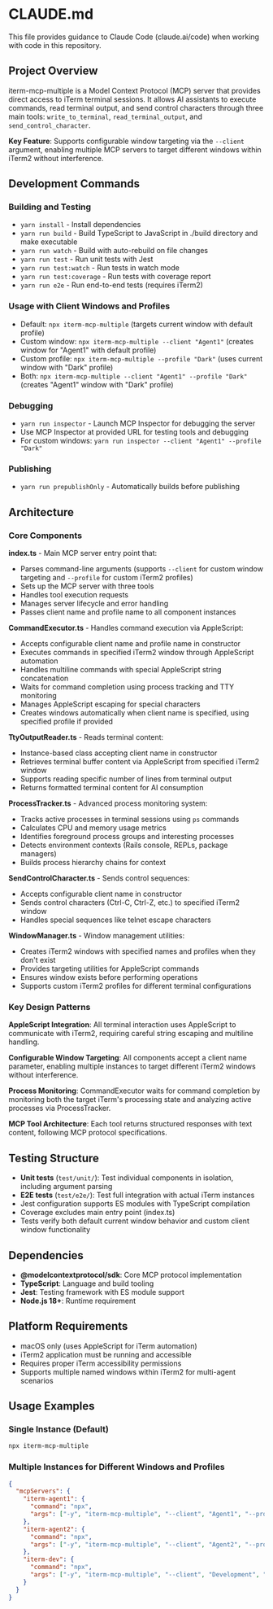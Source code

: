 # CLAUDE.md

This file provides guidance to Claude Code (claude.ai/code) when working with code in this repository.

## Project Overview

iterm-mcp-multiple is a Model Context Protocol (MCP) server that provides direct access to iTerm terminal sessions. It allows AI assistants to execute commands, read terminal output, and send control characters through three main tools: `write_to_terminal`, `read_terminal_output`, and `send_control_character`.

**Key Feature**: Supports configurable window targeting via the `--client` argument, enabling multiple MCP servers to target different windows within iTerm2 without interference.

## Development Commands

### Building and Testing
- `yarn install` - Install dependencies
- `yarn run build` - Build TypeScript to JavaScript in ./build directory and make executable
- `yarn run watch` - Build with auto-rebuild on file changes
- `yarn run test` - Run unit tests with Jest
- `yarn run test:watch` - Run tests in watch mode
- `yarn run test:coverage` - Run tests with coverage report
- `yarn run e2e` - Run end-to-end tests (requires iTerm2)

### Usage with Client Windows and Profiles
- Default: `npx iterm-mcp-multiple` (targets current window with default profile)
- Custom window: `npx iterm-mcp-multiple --client "Agent1"` (creates window for "Agent1" with default profile)
- Custom profile: `npx iterm-mcp-multiple --profile "Dark"` (uses current window with "Dark" profile)
- Both: `npx iterm-mcp-multiple --client "Agent1" --profile "Dark"` (creates "Agent1" window with "Dark" profile)

### Debugging
- `yarn run inspector` - Launch MCP Inspector for debugging the server
- Use MCP Inspector at provided URL for testing tools and debugging
- For custom windows: `yarn run inspector --client "Agent1" --profile "Dark"`

### Publishing
- `yarn run prepublishOnly` - Automatically builds before publishing

## Architecture

### Core Components

**index.ts** - Main MCP server entry point that:
- Parses command-line arguments (supports `--client` for custom window targeting and `--profile` for custom iTerm2 profiles)
- Sets up the MCP server with three tools
- Handles tool execution requests
- Manages server lifecycle and error handling
- Passes client name and profile name to all component instances

**CommandExecutor.ts** - Handles command execution via AppleScript:
- Accepts configurable client name and profile name in constructor
- Executes commands in specified iTerm2 window through AppleScript automation
- Handles multiline commands with special AppleScript string concatenation
- Waits for command completion using process tracking and TTY monitoring
- Manages AppleScript escaping for special characters
- Creates windows automatically when client name is specified, using specified profile if provided

**TtyOutputReader.ts** - Reads terminal content:
- Instance-based class accepting client name in constructor
- Retrieves terminal buffer content via AppleScript from specified iTerm2 window
- Supports reading specific number of lines from terminal output
- Returns formatted terminal content for AI consumption

**ProcessTracker.ts** - Advanced process monitoring system:
- Tracks active processes in terminal sessions using `ps` commands
- Calculates CPU and memory usage metrics
- Identifies foreground process groups and interesting processes
- Detects environment contexts (Rails console, REPLs, package managers)
- Builds process hierarchy chains for context

**SendControlCharacter.ts** - Sends control sequences:
- Accepts configurable client name in constructor
- Sends control characters (Ctrl-C, Ctrl-Z, etc.) to specified iTerm2 window
- Handles special sequences like telnet escape characters

**WindowManager.ts** - Window management utilities:
- Creates iTerm2 windows with specified names and profiles when they don't exist
- Provides targeting utilities for AppleScript commands
- Ensures window exists before performing operations
- Supports custom iTerm2 profiles for different terminal configurations

### Key Design Patterns

**AppleScript Integration**: All terminal interaction uses AppleScript to communicate with iTerm2, requiring careful string escaping and multiline handling.

**Configurable Window Targeting**: All components accept a client name parameter, enabling multiple instances to target different iTerm2 windows without interference.

**Process Monitoring**: CommandExecutor waits for command completion by monitoring both the target iTerm's processing state and analyzing active processes via ProcessTracker.

**MCP Tool Architecture**: Each tool returns structured responses with text content, following MCP protocol specifications.

## Testing Structure

- **Unit tests** (`test/unit/`): Test individual components in isolation, including argument parsing
- **E2E tests** (`test/e2e/`): Test full integration with actual iTerm instances
- Jest configuration supports ES modules with TypeScript compilation
- Coverage excludes main entry point (index.ts)
- Tests verify both default current window behavior and custom client window functionality

## Dependencies

- **@modelcontextprotocol/sdk**: Core MCP protocol implementation
- **TypeScript**: Language and build tooling
- **Jest**: Testing framework with ES module support
- **Node.js 18+**: Runtime requirement

## Platform Requirements

- macOS only (uses AppleScript for iTerm automation)
- iTerm2 application must be running and accessible
- Requires proper iTerm accessibility permissions
- Supports multiple named windows within iTerm2 for multi-agent scenarios

## Usage Examples

### Single Instance (Default)
```bash
npx iterm-mcp-multiple
```

### Multiple Instances for Different Windows and Profiles
```json
{
  "mcpServers": {
    "iterm-agent1": {
      "command": "npx",
      "args": ["-y", "iterm-mcp-multiple", "--client", "Agent1", "--profile", "Dark"]
    },
    "iterm-agent2": {
      "command": "npx", 
      "args": ["-y", "iterm-mcp-multiple", "--client", "Agent2", "--profile", "Light"]
    },
    "iterm-dev": {
      "command": "npx",
      "args": ["-y", "iterm-mcp-multiple", "--client", "Development", "--profile", "Hotkey Window"]
    }
  }
}
```